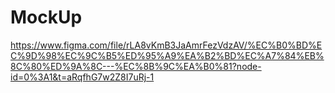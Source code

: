 # MockUp

https://www.figma.com/file/rLA8vKmB3JaAmrFezVdzAV/%EC%B0%BD%EC%9D%98%EC%9C%B5%ED%95%A9%EA%B2%BD%EC%A7%84%EB%8C%80%ED%9A%8C---%EC%8B%9C%EA%B0%81?node-id=0%3A1&t=aRqfhG7w2Z8I7uRj-1
